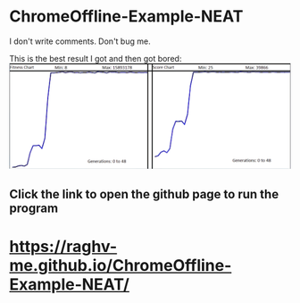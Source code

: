 # ChromeOffline-Example-NEAT
I don't write comments. Don't bug me.

This is the best result I got and then got bored:
![](BatchTraingOver48GEN-sharpen-sharpen.png)

## Click the link to open the github page to run the program
# https://raghv-me.github.io/ChromeOffline-Example-NEAT/
